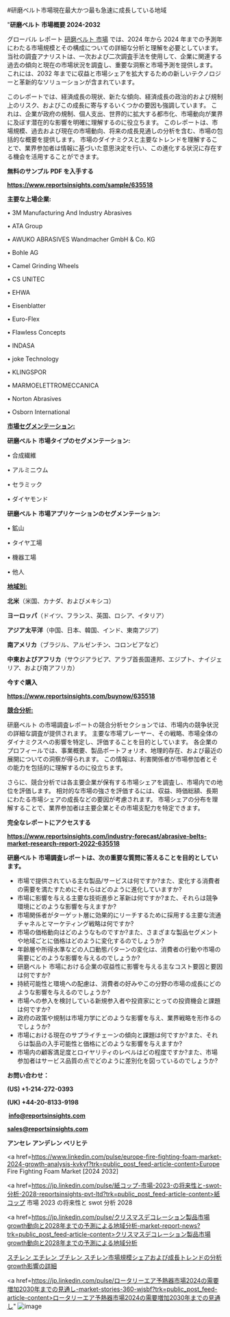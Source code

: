 #研磨ベルト市場現在最大かつ最も急速に成長している地域

"<strong>研磨ベルト 市場概要 2024-2032</strong>

グローバル レポート <a href=https://www.reportsinsights.com/sample/635518>研磨ベルト 市場</a> では、2024 年から 2024 年までの予測年にわたる市場規模とその構成についての詳細な分析と理解を必要としています。 当社の調査アナリストは、一次および二次調査手法を使用して、企業に関連する過去の傾向と現在の市場状況を調査し、重要な洞察と市場予測を提供します。 これには、2032 年までに収益と市場シェアを拡大​​するための新しいテクノロジーと革新的なソリューションが含まれています。

このレポートでは、経済成長の現状、新たな傾向、経済成長の政治的および規制上のリスク、およびこの成長に寄与するいくつかの要因も強調しています。 これは、企業が政府の規制、個人支出、世界的に拡大する都市化、市場動向が業界に及ぼす潜在的な影響を明確に理解するのに役立ちます。 このレポートは、市場規模、過去および現在の市場動向、将来の成長見通しの分析を含む、市場の包括的な概要を提供します。 市場のダイナミクスと主要なトレンドを理解することで、業界参加者は情報に基づいた意思決定を行い、この進化する状況に存在する機会を活用することができます。

<strong><b>無料のサンプル PDF を入手する</b></strong>

<a href=https://www.reportsinsights.com/sample/635518><strong><u>https://www.reportsinsights.com/sample/635518</u></strong></a>

<strong>主要な上場企業:</strong>

• 3M Manufacturing And Industry Abrasives

• ATA Group

• AWUKO ABRASIVES Wandmacher GmbH & Co. KG

• Bohle AG

• Camel Grinding Wheels

• CS UNITEC

• EHWA

• Eisenblatter

• Euro-Flex

• Flawless Concepts

• INDASA

• joke Technology

• KLINGSPOR

• MARMOELETTROMECCANICA

• Norton Abrasives

• Osborn International

<strong><u>市場セグメンテーション</u></strong><strong><u>:</u></strong>

<strong>研磨ベルト 市場タイプのセグメンテーション:</strong>

• 合成繊維

• アルミニウム

• セラミック

• ダイヤモンド

<strong>研磨ベルト 市場アプリケーションのセグメンテーション:</strong>

• 鉱山

• タイヤ工場

• 機器工場

• 他人

<strong><u>地域別</u></strong><strong><u>:</u></strong>

<strong>北米</strong>（米国、カナダ、およびメキシコ）

<strong>ヨーロッパ</strong>（ドイツ、フランス、英国、ロシア、イタリア）

<strong>アジア太平洋</strong>（中国、日本、韓国、インド、東南アジア）

<strong>南アメリカ</strong>（ブラジル、アルゼンチン、コロンビアなど）

<strong>中東およびアフリカ</strong>（サウジアラビア、アラブ首長国連邦、エジプト、ナイジェリア、および南アフリカ）

<strong>今すぐ購入</strong>

<a href=https://www.reportsinsights.com/buynow/635518><strong><u>https://www.reportsinsights.com/buynow/635518</u></strong></a>

<strong><u>競合分析:</u></strong>

研磨ベルト の市場調査レポートの競合分析セクションでは、市場内の競争状況の詳細な調査が提供されます。 主要な市場プレーヤー、その戦略、市場全体のダイナミクスへの影響を特定し、評価することを目的としています。 各企業のプロフィールでは、事業概要、製品ポートフォリオ、地理的存在、および最近の展開についての洞察が得られます。 この情報は、利害関係者が市場参加者とその能力を包括的に理解するのに役立ちます。

さらに、競合分析では各主要企業が保有する市場シェアを調査し、市場内での地位を評価します。 相対的な市場の強さを評価するには、収益、時価総額、長期にわたる市場シェアの成長などの要因が考慮されます。 市場シェアの分布を理解することで、業界参加者は主要企業とその市場支配力を特定できます。

<strong>完全なレポートにアクセスする</strong>

<a href=https://www.reportsinsights.com/industry-forecast/abrasive-belts-market-research-report-2022-635518><strong><u><b>https://www.reportsinsights.com/industry-forecast/abrasive-belts-market-research-report-2022-635518</b></u></strong></a>

<strong><b>研磨ベルト 市場調査レポートは、次の重要な質問に答えることを目的としています。</b></strong>
<ul>
  <li>市場で提供されている主な製品/サービスは何ですか?また、変化する消費者の需要を満たすためにそれらはどのように進化していますか?</li>
  <li>市場に影響を与える主要な技術進歩と革新は何ですか?また、それらは競争環境にどのような影響を与えますか?</li>
  <li>市場関係者がターゲット層に効果的にリーチするために採用する主要な流通チャネルとマーケティング戦略は何ですか?</li>
  <li>市場の価格動向はどのようなものですか?また、さまざまな製品セグメントや地域ごとに価格はどのように変化するのでしょうか?</li>
  <li>年齢層や所得水準などの人口動態パターンの変化は、消費者の行動や市場の需要にどのような影響を与えるのでしょうか?</li>
  <li>研磨ベルト 市場における企業の収益性に影響を与える主なコスト要因と要因は何ですか?</li>
  <li>持続可能性と環境への配慮は、消費者の好みやこの分野の市場の成長にどのような影響を与えるのでしょうか?</li>
  <li>市場への参入を検討している新規参入者や投資家にとっての投資機会と課題は何ですか?</li>
  <li>政府の政策や規制は市場力学にどのような影響を与え、業界戦略を形作るのでしょうか?</li>
  <li>市場における現在のサプライチェーンの傾向と課題は何ですか?また、それらは製品の入手可能性と価格にどのような影響を与えますか?</li>
  <li>市場内の顧客満足度とロイヤリティのレベルはどの程度ですか?また、市場参加者はサービス品質の点でどのように差別化を図っているのでしょうか?</li>
</ul>
<strong>お問い合わせ：</strong>

<strong>(US) +1-214-272-0393</strong>

<strong>(UK) +44-20-8133-9198</strong>

<strong> </strong><a href=info@reportsinsights.com><strong><u>info@reportsinsights.com</u></strong></a>

<a href=sales@reportsinsights.com><strong><u>sales@reportsinsights.com</u></strong></a>

<strong>アンセレ アンデレン ベリヒテ</strong>

<a href=https://www.linkedin.com/pulse/europe-fire-fighting-foam-market-2024-growth-analysis-kvkyf?trk=public_post_feed-article-content>Europe Fire Fighting Foam Market [2024 2032]</a>

<a href=https://jp.linkedin.com/pulse/紙コップ-市場-2023-の将来性と-swot-分析-2028-reportsinsights-pvt-ltd?trk=public_post_feed-article-content>紙コップ 市場 2023 の将来性と swot 分析 2028</a>

<a href=https://jp.linkedin.com/pulse/クリスマスデコレーション製品市場growth動向と2028年までの予測による地域分析-market-report-news?trk=public_post_feed-article-content>クリスマスデコレーション製品市場growth動向と2028年までの予測による地域分析</a>

<a href=https://www.linkedin.com/pulse/スチレン-エチレン-ブチレン-スチレン市場規模シェアおよび成長トレンドの分析growth影響の詳細/>スチレン エチレン ブチレン スチレン市場規模シェアおよび成長トレンドの分析growth影響の詳細</a>

<a href=https://jp.linkedin.com/pulse/ロータリーエア予熱器市場2024の需要増加2030年までの見通し-market-stories-360-wjsbf?trk=public_post_feed-article-content>ロータリーエア予熱器市場2024の需要増加2030年までの見通し</a>"
![image](https://github.com/aanak123/RIMarketer1/assets/158471119/5c9a7026-7bf9-458f-8413-f3c46c20dcb1)
